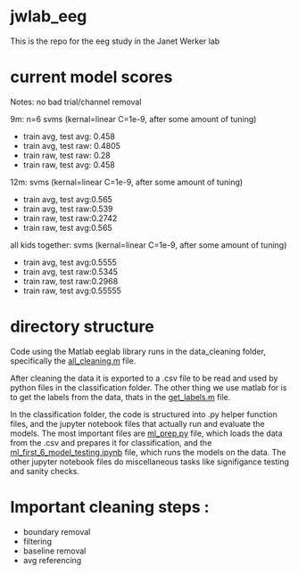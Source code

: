 # jwlab_eeg
This is the repo for the eeg study in the Janet Werker lab

# current model scores

Notes: no bad trial/channel removal

9m: n=6
svms (kernal=linear C=1e-9, after some amount of tuning)
- train avg, test avg: 0.458
- train avg, test raw: 0.4805
- train raw, test raw: 0.28
- train raw, test avg: 0.458

12m: 
svms (kernal=linear C=1e-9, after some amount of tuning)
- train avg, test avg:0.565
- train avg, test raw:0.539
- train raw, test raw:0.2742
- train raw, test avg:0.565

all kids together: 
svms (kernal=linear C=1e-9, after some amount of tuning)
- train avg, test avg:0.5555
- train avg, test raw:0.5345
- train raw, test raw:0.2968
- train raw, test avg:0.55555


# directory structure

Code using the Matlab eeglab library runs in the data_cleaning folder, specifically the [all_cleaning.m](data_cleaning/all_cleaning.m) file.

After cleaning the data it is exported to a .csv file to be read and used by python files in the classification folder. The other thing we use matlab for is to get the labels from the data, thats in the [get_labels.m](data_cleaning/get_labels.m) file.

In the classification folder, the code is structured into .py helper function files, and the jupyter notebook files that actually run and evaluate the models. The most important files are [ml_prep.py](classification/ml_prep.py) file, which loads the data from the .csv and prepares it for classification, and the [ml_first_6_model_testing.ipynb](classification/ml_first_6_model_testing.ipynb) file, which runs the models on the data. The other jupyter notebook files do miscellaneous tasks like signifigance testing and sanity checks.

# Important cleaning steps :
- boundary removal
- filtering
- baseline removal
- avg referencing


